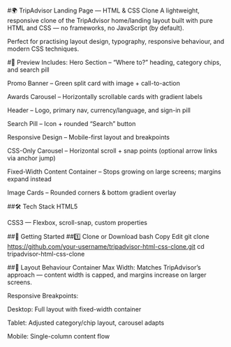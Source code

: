 #🌍 TripAdvisor Landing Page — HTML & CSS Clone
A lightweight, responsive clone of the TripAdvisor home/landing layout built with pure HTML and CSS — no frameworks, no JavaScript (by default).

Perfect for practising layout design, typography, responsive behaviour, and modern CSS techniques.

#📸 Preview
Includes:
Hero Section – “Where to?” heading, category chips, and search pill

Promo Banner – Green split card with image + call-to-action

Awards Carousel – Horizontally scrollable cards with gradient labels

Header – Logo, primary nav, currency/language, and sign-in pill

Search Pill – Icon + rounded “Search” button

Responsive Design – Mobile-first layout and breakpoints

CSS-Only Carousel – Horizontal scroll + snap points (optional arrow links via anchor jump)

Fixed-Width Content Container – Stops growing on large screens; margins expand instead

Image Cards – Rounded corners & bottom gradient overlay

##🛠 Tech Stack
HTML5

CSS3 — Flexbox, scroll-snap, custom properties

##🚀 Getting Started
##1️⃣ Clone or Download
bash
Copy
Edit
git clone https://github.com/your-username/tripadvisor-html-css-clone.git
cd tripadvisor-html-css-clone

##📐 Layout Behaviour
Container Max Width: Matches TripAdvisor’s approach — content width is capped, and margins increase on larger screens.

Responsive Breakpoints:

Desktop: Full layout with fixed-width container

Tablet: Adjusted category/chip layout, carousel adapts

Mobile: Single-column content flow
